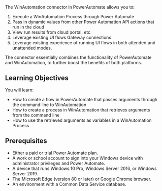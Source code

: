 The WinAutomation connector in PowerAutomate allows you to:

1. Execute a WinAutomation Process through Power Automate
1. Pass in dynamic values from other Power Automation API actions that run in the cloud
1. View run results from cloud portal, etc.
1. Leverage existing UI flows Gateway connections
1. Leverage existing experience of running UI flows in both attended and unattended modes.

The connector essentially combines the functionality of PowerAutomate and WinAutomation, to further boost the benefits of both platforms.

## Learning Objectives
You will learn:
* How to create a flow in PowerAutomate that passes arguments through the command line to WinAutomation
* How to create a process in WinAutomation that retrieves arguments from the command line
* How to use the retrieved arguments as variables in a WinAutomation Process

## Prerequisites
* Either a paid or trial Power Automate plan.
* A work or school account to sign into your Windows device with administrator privileges and Power Automate.
* A device that runs Windows 10 Pro, Windows Server 2016, or Windows Server 2019.
* The Microsoft Edge (version 80 or later) or Google Chrome browser.
* An environment with a Common Data Service database. 